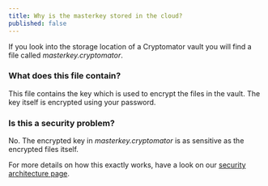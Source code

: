 ```yaml
---
title: Why is the masterkey stored in the cloud?
published: false
---
```

If you look into the storage location of a Cryptomator vault you will find a file called *masterkey.cryptomator*.

### What does this file contain?

This file contains the key which is used to encrypt the files in the vault. The key itself is encrypted using your password.


### Is this a security problem?

No. The encrypted key in *masterkey.cryptomator* is as sensitive as the encrypted files itself.

For more details on how this exactly works, have a look on our <a href="/architecture/#virtualFilesystem">security architecture page</a>.

